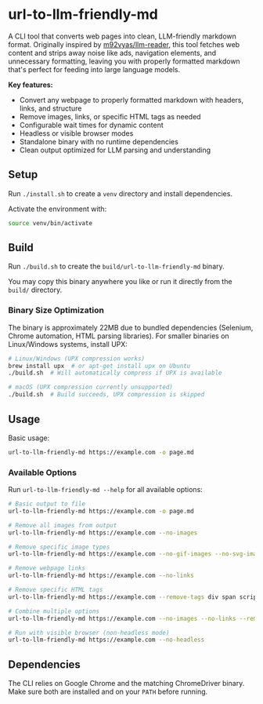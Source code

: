 # url-to-llm-friendly-md

A CLI tool that converts web pages into clean, LLM-friendly markdown format. Originally inspired by [m92vyas/llm-reader](https://github.com/m92vyas/llm-reader), this tool fetches web content and strips away noise like ads, navigation elements, and unnecessary formatting, leaving you with properly formatted markdown that's perfect for feeding into large language models.

**Key features:**
- Convert any webpage to properly formatted markdown with headers, links, and structure
- Remove images, links, or specific HTML tags as needed
- Configurable wait times for dynamic content
- Headless or visible browser modes
- Standalone binary with no runtime dependencies
- Clean output optimized for LLM parsing and understanding

## Setup
Run `./install.sh` to create a `venv` directory and install dependencies.

Activate the environment with:

```bash
source venv/bin/activate
```

## Build
Run `./build.sh` to create the `build/url-to-llm-friendly-md` binary.

You may copy this binary anywhere you like or run it directly from the `build/` directory.

### Binary Size Optimization
The binary is approximately 22MB due to bundled dependencies (Selenium, Chrome automation, HTML parsing libraries). For smaller binaries on Linux/Windows systems, install UPX:

```bash
# Linux/Windows (UPX compression works)
brew install upx  # or apt-get install upx on Ubuntu
./build.sh  # Will automatically compress if UPX is available

# macOS (UPX compression currently unsupported)
./build.sh  # Build succeeds, UPX compression is skipped
```

## Usage

Basic usage:
```bash
url-to-llm-friendly-md https://example.com -o page.md
```

### Available Options

Run `url-to-llm-friendly-md --help` for all available options:

```bash
# Basic output to file
url-to-llm-friendly-md https://example.com -o page.md

# Remove all images from output
url-to-llm-friendly-md https://example.com --no-images

# Remove specific image types
url-to-llm-friendly-md https://example.com --no-gif-images --no-svg-images

# Remove webpage links
url-to-llm-friendly-md https://example.com --no-links

# Remove specific HTML tags
url-to-llm-friendly-md https://example.com --remove-tags div span script

# Combine multiple options
url-to-llm-friendly-md https://example.com --no-images --no-links --remove-tags nav footer --wait 3.0 -o clean-page.md

# Run with visible browser (non-headless mode)
url-to-llm-friendly-md https://example.com --no-headless
```

## Dependencies
The CLI relies on Google Chrome and the matching ChromeDriver binary. Make sure
both are installed and on your `PATH` before running.
